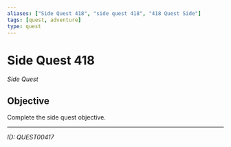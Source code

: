 ```yaml
---
aliases: ["Side Quest 418", "side quest 418", "418 Quest Side"]
tags: [quest, adventure]
type: quest
---
```


# Side Quest 418

*Side Quest*

## Objective
Complete the side quest objective.

---
*ID: QUEST00417*